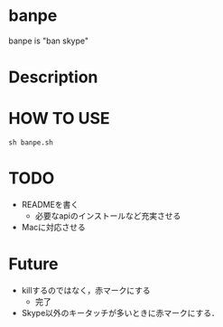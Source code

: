 banpe
===========
banpe is "ban skype"

Description
===========


HOW TO USE
==========
    sh banpe.sh


TODO
=========
* READMEを書く
  * 必要なapiのインストールなど充実させる
* Macに対応させる


Future
=========
* killするのではなく，赤マークにする
  * 完了
* Skype以外のキータッチが多いときに赤マークにする．
